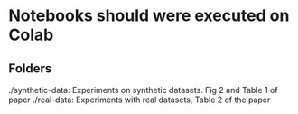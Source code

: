 # Notebooks should were executed on Colab

## Folders

./synthetic-data: Experiments on synthetic datasets. Fig 2
                  and Table 1 of paper
./real-data: Experiments with real datasets, Table 2 of
             the paper
